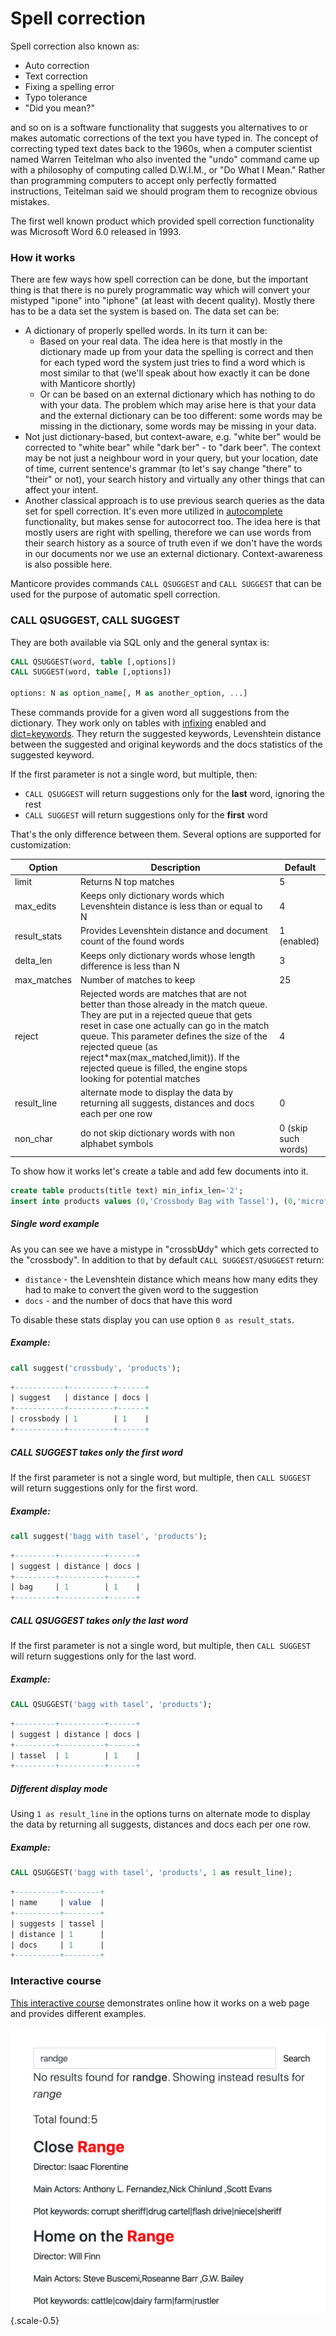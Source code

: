 # Spell correction

Spell correction also known as:

* Auto correction
* Text correction
* Fixing a spelling error
* Typo tolerance
* "Did you mean?"

and so on is a software functionality that suggests you alternatives to or makes automatic corrections of the text you have typed in. The concept of correcting typed text dates back to the 1960s, when a computer scientist named Warren Teitelman who also invented the "undo" command came up with a philosophy of computing called D.W.I.M., or "Do What I Mean." Rather than programming computers to accept only perfectly formatted instructions, Teitelman said we should program them to recognize obvious mistakes.

The first well known product which provided spell correction functionality was Microsoft Word 6.0 released in 1993.

### How it works
There are few ways how spell correction can be done, but the important thing is that there is no purely programmatic way which will convert your mistyped "ipone" into "iphone" (at least with decent quality). Mostly there has to be a data set the system is based on. The data set can be:

* A dictionary of properly spelled words. In its turn it can be:
  * Based on your real data. The idea here is that mostly in the dictionary made up from your data the spelling is correct and then for each typed word the system just tries to find a word which is most similar to that (we'll speak about how exactly it can be done with Manticore shortly)
  * Or can be based on an external dictionary which has nothing to do with your data. The problem which may arise here is that your data and the external dictionary can be too different: some words may be missing in the dictionary, some words may be missing in your data.
* Not just dictionary-based, but context-aware, e.g. "white ber" would be corrected to "white bear" while "dark ber" - to "dark beer". The context may be not just a neighbour word in your query, but your location, date of time, current sentence's grammar (to let's say change "there" to "their" or not), your search history and virtually any other things that can affect your intent.
* Another classical approach is to use previous search queries as the data set for spell correction. It's even more utilized in [autocomplete](../Searching/Autocomplete.md) functionality, but makes sense for autocorrect too. The idea here is that mostly users are right with spelling, therefore we can use words from their search history as a source of truth even if we don't have the words in our documents nor we use an external dictionary. Context-awareness is also possible here.


Manticore provides commands `CALL QSUGGEST` and `CALL SUGGEST` that can be used for the purpose of automatic spell correction.

### CALL QSUGGEST, CALL SUGGEST

They are both available via SQL only and the general syntax is:
```sql
CALL QSUGGEST(word, table [,options])
CALL SUGGEST(word, table [,options])

options: N as option_name[, M as another_option, ...]
```

These commands provide for a given word all suggestions from the dictionary. They work only on tables with [infixing](../Creating_an_index/NLP_and_tokenization/Wildcard_searching_settings.md#min_infix_len) enabled and [dict=keywords](../Creating_an_index/NLP_and_tokenization/Low-level_tokenization.md#dict). They return the suggested keywords, Levenshtein distance between the suggested and original keywords and the docs statistics of the suggested keyword.

If the first parameter is not a single word, but multiple, then:
* `CALL QSUGGEST` will return suggestions only for the **last** word, ignoring the rest
* `CALL SUGGEST` will return suggestions only for the **first** word

That's the only difference between them. Several options are supported for customization:

| Option | Description | Default |
| - | - | - |
| limit | Returns N top matches | 5 |
| max_edits | Keeps only dictionary words which Levenshtein distance is less than or equal to N | 4 |
| result_stats | Provides Levenshtein distance and document count of the found words | 1 (enabled) |
| delta_len | Keeps only dictionary words whose length difference is less than N | 3 |
| max_matches | Number of matches to keep | 25 |
| reject | Rejected words are matches that are not better than those already in the match queue. They are put in a rejected queue that gets reset in case one actually can go in the match queue. This parameter defines the size of the rejected queue (as reject*max(max_matched,limit)). If the rejected queue is filled, the engine stops looking for potential matches | 4 |
| result_line | alternate mode to display the data by returning all suggests, distances and docs each per one row | 0 |
| non_char | do not skip dictionary words with non alphabet symbols | 0 (skip such words) |

To show how it works let's create a table and add few documents into it.

```sql
create table products(title text) min_infix_len='2';
insert into products values (0,'Crossbody Bag with Tassel'), (0,'microfiber sheet set'), (0,'Pet Hair Remover Glove');
```
<!-- example single -->
##### Single word example
As you can see we have a mistype in "crossb**U**dy" which gets corrected to the "crossbody". In addition to that by default `CALL SUGGEST/QSUGGEST` return:

* `distance` - the Levenshtein distance which means how many edits they had to make to convert the given word to the suggestion
* `docs` - and the number of docs that have this word

To disable these stats display you can use option `0 as result_stats`.


<!-- intro -->
##### Example:

<!-- request Example -->

```sql
call suggest('crossbudy', 'products');
```
<!-- response Example -->

```sql
+-----------+----------+------+
| suggest   | distance | docs |
+-----------+----------+------+
| crossbody | 1        | 1    |
+-----------+----------+------+
```
<!-- end -->
<!-- example first -->
##### CALL SUGGEST takes only the first word
If the first parameter is not a single word, but multiple, then `CALL SUGGEST` will return suggestions only for the first word.


<!-- intro -->
##### Example:

<!-- request Example -->

```sql
call suggest('bagg with tasel', 'products');
```
<!-- response Example -->

```sql
+---------+----------+------+
| suggest | distance | docs |
+---------+----------+------+
| bag     | 1        | 1    |
+---------+----------+------+
```
<!-- end -->
<!-- example last -->
##### CALL QSUGGEST takes only the last word
If the first parameter is not a single word, but multiple, then `CALL SUGGEST` will return suggestions only for the last word.


<!-- intro -->
##### Example:

<!-- request Example -->

```sql
CALL QSUGGEST('bagg with tasel', 'products');
```
<!-- response Example -->

```sql
+---------+----------+------+
| suggest | distance | docs |
+---------+----------+------+
| tassel  | 1        | 1    |
+---------+----------+------+
```
<!-- end -->
<!-- example result_line -->
##### Different display mode
Using `1 as result_line` in the options turns on alternate mode to display the data by returning all suggests, distances and docs each per one row.

<!-- intro -->
##### Example:

<!-- request Example -->

```sql
CALL QSUGGEST('bagg with tasel', 'products', 1 as result_line);
```
<!-- response Example -->

```sql
+----------+--------+
| name     | value  |
+----------+--------+
| suggests | tassel |
| distance | 1      |
| docs     | 1      |
+----------+--------+
```
<!-- end -->

### Interactive course

[This interactive course](https://play.manticoresearch.com/didyoumean/) demonstrates online how it works on a web page and provides different examples.

![Typical flow with Manticore and a database](didyoumean.png){.scale-0.5}
